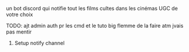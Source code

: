 un bot discord qui notifie tout les films cultes dans les cinémas UGC de votre choix

TODO: ajt admin auth pr les cmd et le tuto big flemme de la faire atm jvais pas mentir

1. Setup notify channel